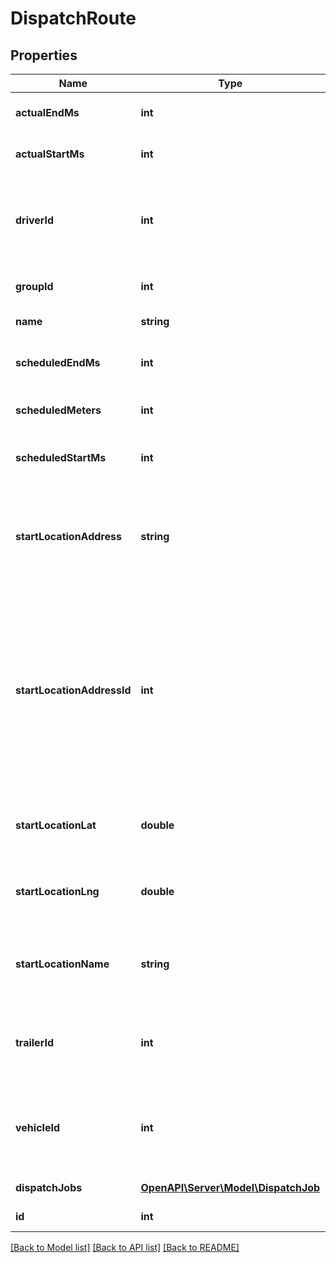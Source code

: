 # DispatchRoute

## Properties
Name | Type | Description | Notes
------------ | ------------- | ------------- | -------------
**actualEndMs** | **int** | The time in Unix epoch milliseconds that the route actually ended. | [optional] 
**actualStartMs** | **int** | The time in Unix epoch milliseconds that the route actually started. | [optional] 
**driverId** | **int** | ID of the driver assigned to the dispatch route. Note that driver_id and vehicle_id are mutually exclusive. If neither is specified, then the route is unassigned. | [optional] 
**groupId** | **int** | ID of the group if the organization has multiple groups (optional). | [optional] 
**name** | **string** | Descriptive name of this route. | 
**scheduledEndMs** | **int** | The time in Unix epoch milliseconds that the last job in the route is scheduled to end. | 
**scheduledMeters** | **int** | The distance expected to be traveled for this route in meters. | [optional] 
**scheduledStartMs** | **int** | The time in Unix epoch milliseconds that the route is scheduled to start. | 
**startLocationAddress** | **string** | The address of the route&#39;s starting location, as it would be recognized if provided to maps.google.com. Optional if a valid start location address ID is provided. | [optional] 
**startLocationAddressId** | **int** | ID of the start location associated with an address book entry. Optional if valid values are provided for start location address or latitude/longitude. If a valid start location address ID is provided, address/latitude/longitude will be used from the address book entry. Name of the address book entry will only be used if the start location name is not provided. | [optional] 
**startLocationLat** | **double** | Latitude of the start location in decimal degrees. Optional if a valid start location address ID is provided. | [optional] 
**startLocationLng** | **double** | Longitude of the start location in decimal degrees. Optional if a valid start location address ID is provided. | [optional] 
**startLocationName** | **string** | The name of the route&#39;s starting location. If provided, it will take precedence over the name of the address book entry. | [optional] 
**trailerId** | **int** | ID of the trailer assigned to the dispatch route. Note that trailers can only be assigned to routes that have a Vehicle or Driver assigned to them. | [optional] 
**vehicleId** | **int** | ID of the vehicle assigned to the dispatch route. Note that vehicle_id and driver_id are mutually exclusive. If neither is specified, then the route is unassigned. | [optional] 
**dispatchJobs** | [**OpenAPI\Server\Model\DispatchJob**](DispatchJob.md) | The dispatch jobs associated with this route. | 
**id** | **int** | ID of the Samsara dispatch route. | 

[[Back to Model list]](../README.md#documentation-for-models) [[Back to API list]](../README.md#documentation-for-api-endpoints) [[Back to README]](../README.md)


